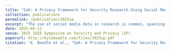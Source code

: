 ```yaml
---
title: "SoK: A Privacy Framework for Security Research Using Social Media Data"
collection: publications
permalink: /publication/2025sp
excerpt: "The use of social media data in research is common, spanning fields from computer science to social science, from human computer interaction to law and criminology. However, social media data often contains personal and sensitive information. While prior work discusses the ethics of research using social media data, focusing on ethics broadly can be insufficient to unravel granular privacy risks and possible mitigations. Focusing on research papers that use social media data to study security-related topics, we systematically analyze 601 papers across 16 years, covering a wide array of academic disciplines. Our findings highlight a lack of transparency in reporting — only 35% of papers mention any considerations of data anonymization, availability, and storage. Applying Solove’s taxonomy to classify the identified privacy risks in the social media setting, we observe that Solove’s taxonomy was prescient in capturing aggregation risk, but the volume, timeliness, and micro details of data, combined with modern data science, yield risks beyond what was considered 20 years ago. We present the implications of our findings for various stakeholders: researchers, ethics boards, and publishing venues. While there are already signs of improvement, we posit that some small behavioral changes from the academic community may make a big difference in user privacy."
date: 2025-05-12
venue: 2025 IEEE Symposium on Security and Privacy (SP)
paperurl: http://kylebeadle.com/files/2025sp.pdf
citation: 'K. Beadle et al., "SoK: A Privacy Framework for Security Research Using Social Media Data," in 2025 IEEE Symposium on Security and Privacy (SP), San Francisco, CA, USA, 2025, pp. 1178-1196, doi: 10.1109/SP61157.2025.00145.'
---
```

